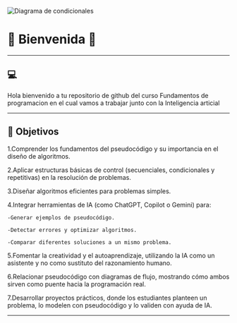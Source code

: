 ![Diagrama de condicionales](https://msc-itorizaba.mx/wp-content/uploads/2019/09/logomsc.png)

# 🦉 Bienvenida 🦉

---

## 💻
Hola bienvenido a tu repositorio de github del curso Fundamentos de programacion en el cual vamos a trabajar junto con la 
Inteligencia articial

---

## 📄 Objetivos

1.Comprender los fundamentos del pseudocódigo y su importancia en el diseño de algoritmos.

2.Aplicar estructuras básicas de control (secuenciales, condicionales y repetitivas) en la resolución de problemas.

3.Diseñar algoritmos eficientes para problemas simples.

4.Integrar herramientas de IA (como ChatGPT, Copilot o Gemini) para:
    
    -Generar ejemplos de pseudocódigo.
    
    -Detectar errores y optimizar algoritmos.
    
    -Comparar diferentes soluciones a un mismo problema.

5.Fomentar la creatividad y el autoaprendizaje, utilizando la IA como un asistente y no como sustituto del razonamiento humano.

6.Relacionar pseudocódigo con diagramas de flujo, mostrando cómo ambos sirven como puente hacia la programación real.

7.Desarrollar proyectos prácticos, donde los estudiantes planteen un problema, lo modelen con pseudocódigo y lo validen con ayuda de IA.

---


